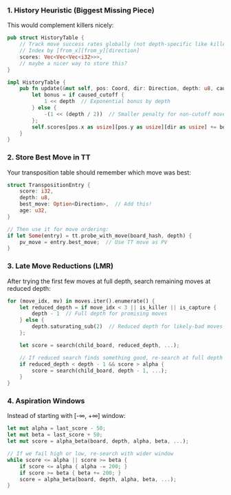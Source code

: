 
### 1. **History Heuristic** (Biggest Missing Piece)
This would complement killers nicely:

```rust
pub struct HistoryTable {
    // Track move success rates globally (not depth-specific like killers)
    // Index by [from_x][from_y][direction]
    scores: Vec<Vec<Vec<i32>>>,
    // maybe a nicer way to store this? 
}

impl HistoryTable {
    pub fn update(&mut self, pos: Coord, dir: Direction, depth: u8, caused_cutoff: bool) {
        let bonus = if caused_cutoff { 
            1 << depth  // Exponential bonus by depth
        } else { 
            -(1 << (depth / 2))  // Smaller penalty for non-cutoff moves
        };
        self.scores[pos.x as usize][pos.y as usize][dir as usize] += bonus;
    }
}
```

### 2. **Store Best Move in TT**
Your transposition table should remember which move was best:

```rust
struct TranspositionEntry {
    score: i32,
    depth: u8,
    best_move: Option<Direction>,  // Add this!
    age: u32,
}

// Then use it for move ordering:
if let Some(entry) = tt.probe_with_move(board_hash, depth) {
    pv_move = entry.best_move;  // Use TT move as PV
}
```

### 3. **Late Move Reductions (LMR)**
After trying the first few moves at full depth, search remaining moves at reduced depth:

```rust
for (move_idx, mv) in moves.iter().enumerate() {
    let reduced_depth = if move_idx < 3 || is_killer || is_capture {
        depth - 1  // Full depth for promising moves
    } else {
        depth.saturating_sub(2)  // Reduced depth for likely-bad moves
    };

    let score = search(child_board, reduced_depth, ...);

    // If reduced search finds something good, re-search at full depth
    if reduced_depth < depth - 1 && score > alpha {
        score = search(child_board, depth - 1, ...);
    }
}
```

### 4. **Aspiration Windows**
Instead of starting with [-∞, +∞] window:

```rust
let mut alpha = last_score - 50;
let mut beta = last_score + 50;
let mut score = alpha_beta(board, depth, alpha, beta, ...);

// If we fail high or low, re-search with wider window
while score <= alpha || score >= beta {
    if score <= alpha { alpha -= 200; }
    if score >= beta { beta += 200; }
    score = alpha_beta(board, depth, alpha, beta, ...);
}
```